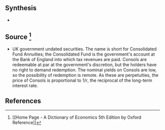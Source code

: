 ## Synthesis
- 
## Source [^1]
- UK government undated securities. The name is short for Consolidated Fund Annuities; the Consolidated Fund is the government's account at the Bank of England into which tax revenues are paid. Consols are redeemable at par at the government's discretion, but the holders have no right to demand redemption. The nominal yields on Consols are low, so the possibility of redemption is remote. As these are perpetuities, the price of Consols is proportional to $1 / r$, the reciprocal of the long-term interest rate.
## References

[^1]: [[Home Page - A Dictionary of Economics 5th Edition by Oxford Reference]]